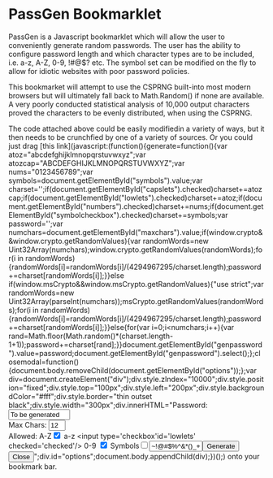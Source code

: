 PassGen Bookmarklet
===================

PassGen is a Javascript bookmarklet which will allow the user to conveniently generate
random passwords. The user has the ability to configure password length and which
character types are to be included, i.e. a-z, A-Z, 0-9, !#@$? etc. The symbol set
can be modified on the fly to allow for idiotic websites with poor password policies.

This bookmarket will attempt to use the CSPRNG built-into most modern
browsers but will ultimately fall back to Math.Random() if none are available. A very
poorly conducted statistical analysis of 10,000 output characters proved the characters
to be evenly distributed, when using the CSPRNG. 

The code attached above could be easily modifiedin a variety of ways, but it then needs
to be crunchfied by one of a variety of sources. Or you could just drag [this link](javascript:(function(){generate=function(){var atoz="abcdefghijklmnopqrstuvwxyz";var atozcap="ABCDEFGHIJKLMNOPQRSTUVWXYZ";var nums="0123456789";var symbols=document.getElementById("symbols").value;var charset='';if(document.getElementById("capslets").checked)charset+=atozcap;if(document.getElementById("lowlets").checked)charset+=atoz;if(document.getElementById("numbers").checked)charset+=nums;if(document.getElementById("symbolcheckbox").checked)charset+=symbols;var password='';var numchars=document.getElementById("maxchars").value;if(window.crypto&&window.crypto.getRandomValues){var randomWords=new Uint32Array(numchars);window.crypto.getRandomValues(randomWords);for(i in randomWords){randomWords[i]=randomWords[i]/(4294967295/charset.length);password+=charset[randomWords[i]];}}else if(window.msCrypto&&window.msCrypto.getRandomValues){"use strict";var randomWords=new Uint32Array(parseInt(numchars));msCrypto.getRandomValues(randomWords);for(i in randomWords){randomWords[i]=randomWords[i]/(4294967295/charset.length);password+=charset[randomWords[i]];}}else{for(var i=0;i<numchars;i++){var rand=Math.floor(Math.random()*(charset.length-1+1));password+=charset[rand];}}document.getElementById("genpassword").value=password;document.getElementById("genpassword").select();};closemodal=function(){document.body.removeChild(document.getElementById("options"));};var div=document.createElement("div");div.style.zIndex="10000";div.style.position="fixed";div.style.top="100px";div.style.left="200px";div.style.backgroundColor="#fff";div.style.border="thin outset black";div.style.width="300px";div.innerHTML="Password: <input type='text' id='genpassword' maxlength='999' size='12' value='To be generated'/><br>Max Chars: <input type='text' id='maxchars' maxlength='3' size='1' value='12'/><br>Allowed: A-Z<input type='checkbox' id='capslets' checked='checked'/> a-z <input type='checkbox'id='lowlets' checked='checked'/> 0-9 <input type='checkbox' id='numbers' checked='checked'/> Symbols<input type='checkbox' id='symbolcheckbox'/><input type='text' id='symbols' size='10' value='~!@#$%^&*()_+`-=[]\{}|;:,./<>?'/><input type='button' value='Generate' onclick='generate()'/><input type='button' value='Close' onclick='closemodal()'/>";div.id="options";document.body.appendChild(div);})();)
onto your bookmark bar. 
